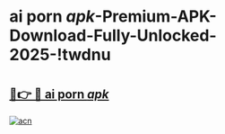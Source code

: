 # ai porn _apk_-Premium-APK-Download-Fully-Unlocked-2025-!twdnu

# <h2><a href="https://hqjhu9.esa.edu.pl?src=ai_porn__apk_&ref=twdnu">🔗👉 🔴 ai porn _apk_</a></h2>

[![acn](https://github.com/user-attachments/assets/0f9c940e-d8b0-45ae-aac7-cd30a18b3e1c)](https://hqjhu9.esa.edu.pl?src=ai_porn__apk_&ref=twdnu)

